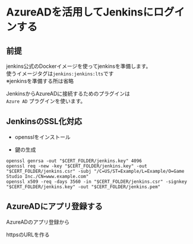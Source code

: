 # AzureADを活用してJenkinsにログインする

## 前提

jenkins公式のDockerイメージを使ってjenkinsを準備します。  
使うイメージタグは`jenkins:jenkins:lts`です  
※jenkinsを準備する所は省略

JenkinsからAzureADに接続するためのプラグインは  
`Azure AD` プラグインを使います。

## JenkinsのSSL化対応

* opensslをインストール

* 鍵の生成

```
openssl genrsa -out "$CERT_FOLDER/jenkins.key" 4096
openssl req -new -key "$CERT_FOLDER/jenkins.key" -out "$CERT_FOLDER/jenkins.csr" -subj "/C=US/ST=Example/L=Example/O=Game Studio Inc./CN=www.example.com"
openssl x509 -req -days 3560 -in "$CERT_FOLDER/jenkins.csr" -signkey "$CERT_FOLDER/jenkins.key" -out "$CERT_FOLDER/jenkins.pem"
```
 
## AzureADにアプリ登録する

AzureADのアプリ登録から

httpsのURLを作る
